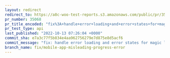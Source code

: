 ```yaml
---
layout: redirect
redirect_to: https://a8c-woo-test-reports.s3.amazonaws.com/public/pr/35068/api/index.html
pr_number: 35068
pr_title_encoded: "fix%3A+handle+error+loading+and+error+states+for+magic+link+button"
pr_test_type: api
last_published: "2022-10-13 07:26:04 +0000"
commit_sha: e7a3c77f5b834e4aa962756279e7d875e8d5acf6
commit_message: "fix: handle error loading and error states for magic link button"
branch_name: fix/mobile-app-misleading-progress-error
---
```

